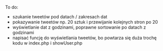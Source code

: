 ﻿To do:
- szukanie tweetów pod datach / zakresach dat
- pokazywanie tweetów np. 20 sztuk i przewijanie kolejnych stron po 20
- wyświetlanie dat z godzinami, poprawne sortowanie po datach z godzinami
- napisać funcję do wyświetlania tweetów, bo powtarza się duża trochę kodu w index.php i showUser.php 
